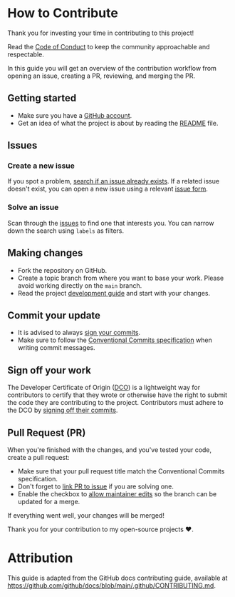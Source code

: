 
# How to Contribute

Thank you for investing your time in contributing to this project!

Read the [Code of Conduct](CODE_OF_CONDUCT.md) to keep the community approachable and respectable.

In this guide you will get an overview of the contribution workflow from opening an issue, creating a PR, reviewing, and merging the PR.


## Getting started

- Make sure you have a [GitHub account](https://github.com/join).
- Get an idea of what the project is about by reading the [README](README.md) file.


## Issues

### Create a new issue

If you spot a problem, [search if an issue already exists](https://docs.github.com/en/github/searching-for-information-on-github/searching-on-github/searching-issues-and-pull-requests#search-by-the-title-body-or-comments). If a related issue doesn't exist, you can open a new issue using a relevant [issue form](https://github.com/x55xaa/python-tool/issues/new/choose).

### Solve an issue

Scan through the [issues](https://github.com/x55xaa/python-tool/issues) to find one that interests you. You can narrow down the search using `labels` as filters.


## Making changes

- Fork the repository on GitHub.
- Create a topic branch from where you want to base your work. Please avoid working directly on the `main` branch.
- Read the project [development guide](DEVELOPMENT.md) and start with your changes.

 
## Commit your update

- It is advised to always [sign your commits](https://docs.github.com/en/authentication/managing-commit-signature-verification/signing-commits).
- Make sure to follow the [Conventional Commits specification](https://www.conventionalcommits.org/en/v1.0.0) when writing commit messages.


## Sign off your work

The Developer Certificate of Origin ([DCO](http://developercertificate.org/)) is a lightweight way for contributors to certify that they wrote or otherwise have the right to submit the code they are contributing to the project. Contributors must adhere to the DCO by [signing off their commits](https://git-scm.com/docs/git-commit#Documentation/git-commit.txt--s).


## Pull Request (PR)

When you're finished with the changes, and you've tested your code, create a pull request:

- Make sure that your pull request title match the Conventional Commits specification.
- Don't forget to [link PR to issue](https://docs.github.com/en/issues/tracking-your-work-with-issues/linking-a-pull-request-to-an-issue) if you are solving one.
- Enable the checkbox to [allow maintainer edits](https://docs.github.com/en/pull-requests/collaborating-with-pull-requests/working-with-forks/allowing-changes-to-a-pull-request-branch-created-from-a-fork) so the branch can be updated for a merge.

If everything went well, your changes will be merged!

Thank you for your contribution to my open-source projects ❤️.


# Attribution

This guide is adapted from the GitHub docs contributing guide, available at https://github.com/github/docs/blob/main/.github/CONTRIBUTING.md.
